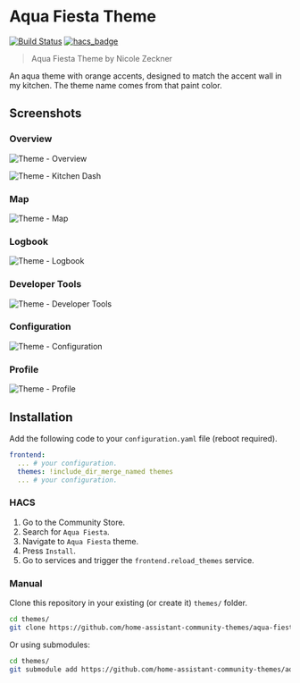 # Aqua Fiesta Theme

[![Build Status](https://www.travis-ci.org/home-assistant-community-themes/aqua-fiesta.svg?branch=master)](https://www.travis-ci.org/home-assistant-community-themes/aqua-fiesta)
[![hacs_badge](https://img.shields.io/badge/HACS-Default-orange.svg)](https://github.com/hacs/integration)


> Aqua Fiesta Theme by Nicole Zeckner

An aqua theme with orange accents, designed to match the accent wall in my kitchen. The theme name comes from that paint color.

## Screenshots

### Overview

![Theme - Overview](https://raw.githubusercontent.com/home-assistant-community-themes/aqua-fiesta-theme/master/docs/theme-overview.png)

![Theme - Kitchen Dash](https://raw.githubusercontent.com/home-assistant-community-themes/aqua-fiesta-theme/master/docs/kitchen-dash.PNG)

### Map

![Theme - Map](https://raw.githubusercontent.com/home-assistant-community-themes/aqua-fiesta-theme/master/docs/theme-map.png)

### Logbook

![Theme - Logbook](https://raw.githubusercontent.com/home-assistant-community-themes/aqua-fiesta-theme/master/docs/theme-logbook.png)

### Developer Tools

![Theme - Developer Tools](https://raw.githubusercontent.com/home-assistant-community-themes/aqua-fiesta-theme/master/docs/theme-developer-tools.png)

### Configuration

![Theme - Configuration](https://raw.githubusercontent.com/home-assistant-community-themes/aqua-fiesta-theme/master/docs/theme-configuration.png)

### Profile

![Theme - Profile](https://raw.githubusercontent.com/home-assistant-community-themes/aqua-fiesta-theme/master/docs/theme-profile.png)

## Installation

Add the following code to your `configuration.yaml` file (reboot required).

```yaml
frontend:
  ... # your configuration.
  themes: !include_dir_merge_named themes
  ... # your configuration.
```

### HACS

1. Go to the Community Store.
2. Search for `Aqua Fiesta`.
3. Navigate to `Aqua Fiesta` theme.
4. Press `Install`.
6. Go to services and trigger the `frontend.reload_themes` service.

### Manual

Clone this repository in your existing (or create it) `themes/` folder.

```bash
cd themes/
git clone https://github.com/home-assistant-community-themes/aqua-fiesta.git
```

Or using submodules:

```bash
cd themes/
git submodule add https://github.com/home-assistant-community-themes/aqua-fiesta.git
```
